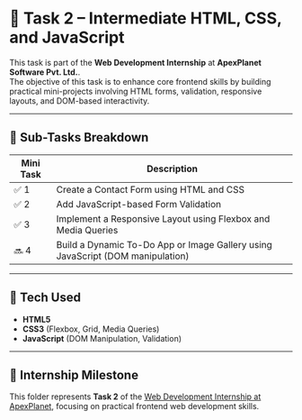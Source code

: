 # 🚀 Task 2 – Intermediate HTML, CSS, and JavaScript

This task is part of the **Web Development Internship** at **ApexPlanet Software Pvt. Ltd.**.  
The objective of this task is to enhance core frontend skills by building practical mini-projects involving HTML forms, validation, responsive layouts, and DOM-based interactivity.

---

## 📌 Sub-Tasks Breakdown

| Mini Task | Description                                                                 |
|-----------|-----------------------------------------------------------------------------|
| ✅ 1       | Create a Contact Form using HTML and CSS                                   |
| ✅ 2       | Add JavaScript-based Form Validation                                        |
| ✅ 3       | Implement a Responsive Layout using Flexbox and Media Queries              |
| 🔜 4       | Build a Dynamic To-Do App or Image Gallery using JavaScript (DOM manipulation) |

---

## 🔧 Tech Used

- **HTML5**  
- **CSS3** (Flexbox, Grid, Media Queries)  
- **JavaScript** (DOM Manipulation, Validation)

---

## 📌 Internship Milestone  
This folder represents **Task 2** of the [Web Development Internship at ApexPlanet](https://apexplanet.in), focusing on practical frontend web development skills.


